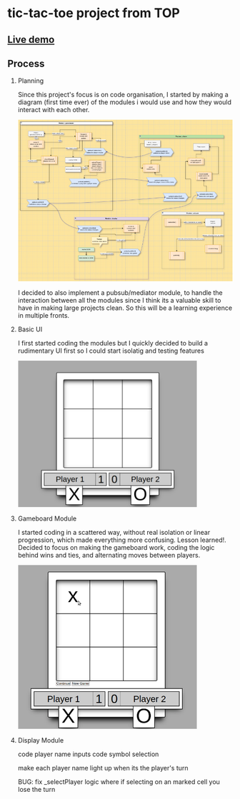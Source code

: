 # tic-tac-toe project from TOP

## [Live demo](https://tomcoso.github.io/tic-tac-toe/)

## Process

1. Planning 

    Since this project's focus is on code organisation, I started by making a diagram (first time ever) of the modules i would use and how they would interact with each other.

    <img src="./assets/images/diagram-initial.png" width="500"/>

    I decided to also implement a pubsub/mediator module, to handle the interaction between all the modules since I think its a valuable skill to have in making large projects clean. So this will be a learning experience in multiple fronts.

2. Basic UI

    I first started coding the modules but I quickly decided to build a rudimentary UI first so I could start isolatig and testing features

    <img src="./assets/images/basic-ui.png" width="400"/> 

3. Gameboard Module

    I started coding in a scattered way, without real isolation or linear progression, which made everything more confusing. Lesson learned!. Decided to focus on making the gameboard work, coding the logic behind wins and ties, and alternating moves between players.

    <img src="./assets/images/gameboard.gif" width="400"/>

4. Display Module

    <!-- code continue button -->
    <!-- code new game button -->
    <!-- code scores on players -->
    <!-- code scores on display after continue button is pressed -->
    code player name inputs
    code symbol selection
    <!-- code new game button so that it takes you to start game and name input panel -->
    make each player name light up when its the player's turn

    BUG: fix _selectPlayer logic where if selecting on an marked cell you lose the turn